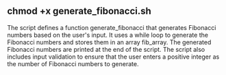  ##  chmod +x generate_fibonacci.sh
 
The script defines a function generate_fibonacci that generates Fibonacci numbers based on the user's input. It uses a while loop to generate the Fibonacci numbers and stores them in an array fib_array. The generated Fibonacci numbers are printed at the end of the script. The script also includes input validation to ensure that the user enters a positive integer as the number of Fibonacci numbers to generate.